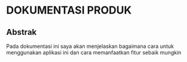 # DOKUMENTASI PRODUK

## Abstrak

Pada dokumentasi ini saya akan menjelaskan bagaimana cara untuk menggunakan aplikasi ini dan cara memanfaatkan fitur sebaik mungkin